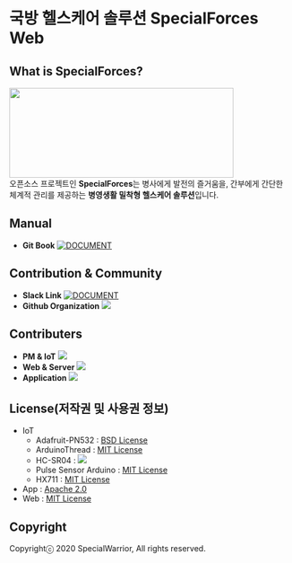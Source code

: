 # 국방 헬스케어 솔루션 SpecialForces Web

## What is SpecialForces?
<img src="https://user-images.githubusercontent.com/39221443/97781525-67e25b00-1bcf-11eb-9f6f-9472f3435563.gif" width=400 height=160></img><br>
오픈소스 프로젝트인 <b>SpecialForces</b>는 병사에게 발전의 즐거움을, 간부에게 간단한 체계적 관리를 제공하는 <b>병영생활 밀착형 헬스케어 솔루션</b>입니다.

## Manual
- <b>Git Book</b> [![DOCUMENT](https://img.shields.io/badge/Gitbook-LINK-blue?style=for-the-badge)](https://specialwarrior-specialforces.gitbook.io/specialforces/)

## Contribution & Community

- <b>Slack Link</b> [![DOCUMENT](https://img.shields.io/badge/SLACK-SpecialWarrior-purple?style=for-the-badge)](https://join.slack.com/t/osamspecialforce/shared_invite/zt-iw3ze47l-o7KSB_eoRb3A7esxl~vYIw)
- <b>Github Organization</b> <a href = "https://github.com/SpecailForces"><img src = "https://img.shields.io/badge/Organization-SpecialForces-purple?style=for-the-badge"></a>

## Contributers
- <b>PM & IoT</b> <a href="https://github.com/Moerai"><img src="https://img.shields.io/badge/github-Moerai-brightgreen?style=for-the-badge"></a>
- <b>Web & Server</b> <a href = "https://github.com/goraegori"><img src="https://img.shields.io/badge/github-goraegori-brightgreen?style=for-the-badge"></a>
- <b>Application</b> <a href = "https://github.com/LieutenantKang"><img src="https://img.shields.io/badge/github-LieutenantKang-brightgreen?style=for-the-badge"></a>

## License(저작권 및 사용권 정보)
- IoT
    - Adafruit-PN532 : <a href="https://github.com/osamhack2020/IoT_SpecialForces_SpecialWarrior/blob/master/test%20code/Adafruit-PN532/license.txt">BSD License</a>
    - ArduinoThread : <a href = "https://raw.githubusercontent.com/osamhack2020/IoT_SpecialForces_SpecialWarrior/master/test%20code/ArduinoThread/LICENSE.txt">MIT License</a>
    - HC-SR04 : <a href="https://creativecommons.org/licenses/by-sa/3.0/legalcode"><img src="https://licensebuttons.net/l/by-sa/3.0/88x31.png"></a>
    - Pulse Sensor Arduino : <a href = "https://raw.githubusercontent.com/osamhack2020/IoT_SpecialForces_SpecialWarrior/master/test%20code/PulseSensor/LICENSE">MIT License</a>
    - HX711 : <a href = "https://raw.githubusercontent.com/osamhack2020/IoT_SpecialForces_SpecialWarrior/master/test%20code/HX711%20Library/LICENSE">MIT License</a>
- App : <a href = "http://www.apache.org/licenses/LICENSE-2.0.txt">Apache 2.0</a>
- Web : <a href = "https://raw.githubusercontent.com/osamhack2020/Web_SpecialForces_SpecialWarrior/main/LICENSE">MIT License</a>

## Copyright

Copyrightⓒ 2020 SpecialWarrior, All rights reserved.
